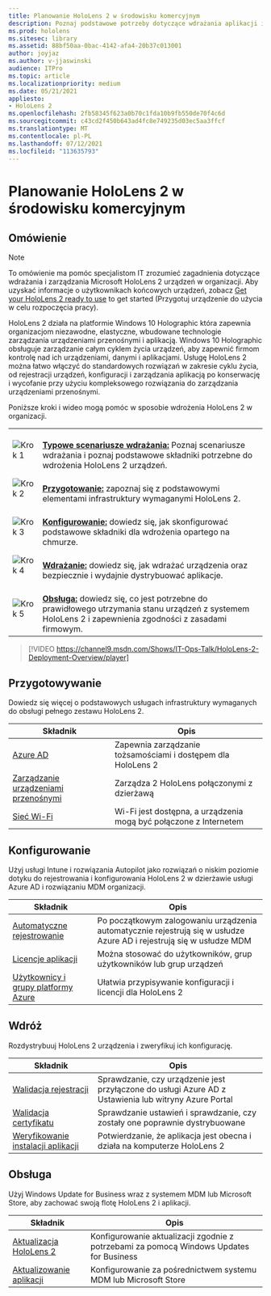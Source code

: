 ```yaml
---
title: Planowanie HoloLens 2 w środowisku komercyjnym
description: Poznaj podstawowe potrzeby dotyczące wdrażania aplikacji i zarządzania nimi HoloLens środowiskach przedsiębiorstwa, w tym infrastruktury, usługi Azure Active Directory i zarządzania urządzeniami przenośnymi.
ms.prod: hololens
ms.sitesec: library
ms.assetid: 88bf50aa-0bac-4142-afa4-20b37c013001
author: joyjaz
ms.author: v-jjaswinski
audience: ITPro
ms.topic: article
ms.localizationpriority: medium
ms.date: 05/21/2021
appliesto:
- HoloLens 2
ms.openlocfilehash: 2fb58345f623a0b70c1fda10b9fb550de70f4c6d
ms.sourcegitcommit: c43cd2f450b643ad4fc8e749235d03ec5aa3ffcf
ms.translationtype: MT
ms.contentlocale: pl-PL
ms.lasthandoff: 07/12/2021
ms.locfileid: "113635793"
---
```

# <a name="planning-hololens-2-deployment-in-a-commercial-environment"></a>Planowanie HoloLens 2 w środowisku komercyjnym

## <a name="overview"></a>Omówienie
> [!NOTE]
> To omówienie ma pomóc specjalistom IT zrozumieć zagadnienia dotyczące wdrażania i zarządzania Microsoft HoloLens 2 urządzeń w organizacji. Aby uzyskać informacje o użytkownikach końcowych urządzeń, zobacz [Get your HoloLens 2 ready to use](hololens2-setup.md) to get started (Przygotuj urządzenie do użycia w celu rozpoczęcia pracy).

HoloLens 2 działa na platformie Windows 10 Holographic która zapewnia organizacjom niezawodne, elastyczne, wbudowane technologie zarządzania urządzeniami przenośnymi i aplikacją. Windows 10 Holographic obsługuje zarządzanie całym cyklem życia urządzeń, aby zapewnić firmom kontrolę nad ich urządzeniami, danymi i aplikacjami. Usługę HoloLens 2 można łatwo włączyć do standardowych rozwiązań w zakresie cyklu życia, od rejestracji urządzeń, konfiguracji i zarządzania aplikacją po konserwację i wycofanie przy użyciu kompleksowego rozwiązania do zarządzania urządzeniami przenośnymi.

Poniższe kroki i wideo mogą pomóc w sposobie wdrożenia HoloLens 2 w organizacji.

| | |
|--|--|
| ![Krok 1](images/1green.png)| <br/> **[Typowe scenariusze wdrażania:](hololens-requirements.md)** Poznaj scenariusze wdrażania i poznaj podstawowe składniki potrzebne do wdrożenia HoloLens 2 urządzeń. |
| ![Krok 2](images/2green.png)| <br/> **[Przygotowanie:](#prepare)** zapoznaj się z podstawowymi elementami infrastruktury wymaganymi HoloLens 2. |
| ![Krok 3](images/3green.png) | <br/> **[Konfigurowanie:](#configure)** dowiedz się, jak skonfigurować podstawowe składniki dla wdrożenia opartego na chmurze. |
| ![Krok 4](images/4green.png) | <br/> **[Wdrażanie:](#deploy)** dowiedz się, jak wdrażać urządzenia oraz bezpiecznie i wydajnie dystrybuować aplikacje. |
| ![Krok 5](images/5green.png) | <br/> **[Obsługa:](#maintain)** dowiedz się, co jest potrzebne do prawidłowego utrzymania stanu urządzeń z systemem HoloLens 2 i zapewnienia zgodności z zasadami firmowym. |

> [!VIDEO https://channel9.msdn.com/Shows/IT-Ops-Talk/HoloLens-2-Deployment-Overview/player]

## <a name="prepare"></a>Przygotowywanie

Dowiedz się więcej o podstawowych usługach infrastruktury wymaganych do obsługi pełnego zestawu HoloLens 2. 

| Składnik | Opis |
|-----------|------------|
| [Azure AD](hololens-identity.md) | Zapewnia zarządzanie tożsamościami i dostępem dla HoloLens 2  |
| [Zarządzanie urządzeniami przenośnymi](hololens-mdm-configure.md)| Zarządza 2 HoloLens połączonymi z dzierżawą  |
| [Sieć Wi-Fi](hololens-commercial-infrastructure.md)| Wi-Fi jest dostępna, a urządzenia mogą być połączone z Internetem  |

## <a name="configure"></a>Konfigurowanie

Użyj usługi Intune i rozwiązania Autopilot jako rozwiązań o niskim poziomie dotyku do rejestrowania i konfigurowania HoloLens 2 w dzierżawie usługi Azure AD i rozwiązaniu MDM organizacji.

| Składnik | Opis |
|-----------|------------|
| [Automatyczne rejestrowanie](hololens-enroll-mdm.md#auto-enrollment-in-mdm) | Po początkowym zalogowaniu urządzenia automatycznie rejestrują się w usłudze Azure AD i rejestrują się w usłudze MDM  |
| [Licencje aplikacji](hololens2-cloud-connected-configure.md#application-licenses)| Można stosować do użytkowników, grup użytkowników lub grup urządzeń  |
| [Użytkownicy i grupy platformy Azure](hololens2-cloud-connected-configure.md#azure-users-and-groups) | Ułatwia przypisywanie konfiguracji i licencji dla HoloLens 2  |

## <a name="deploy"></a>Wdróż

Rozdystrybuuj HoloLens 2 urządzenia i zweryfikuj ich konfigurację. 

| Składnik | Opis |
|-----------|------------|
| [Walidacja rejestracji](hololens2-corp-connected-deploy.md#enrollment-validation) | Sprawdzanie, czy urządzenie jest przyłączone do usługi Azure AD z Ustawienia lub witryny Azure Portal |
| [Walidacja certyfikatu](hololens2-corp-connected-deploy.md#wi-fi-certificate-validation) | Sprawdzanie ustawień i sprawdzanie, czy zostały one poprawnie dystrybuowane |
| [Weryfikowanie instalacji aplikacji](hololens2-corp-connected-deploy.md#validate-lob-app-install) | Potwierdzanie, że aplikacja jest obecna i działa na komputerze HoloLens 2 |

## <a name="maintain"></a>Obsługa

Użyj Windows Update for Business wraz z systemem MDM lub Microsoft Store, aby zachować swoją flotę HoloLens 2 i aplikacji.

| Składnik | Opis |
|-----------|------------|
| [Aktualizacja HoloLens 2](hololens-updates.md) | Konfigurowanie aktualizacji zgodnie z potrzebami za pomocą Windows Updates for Business |
| [Aktualizowanie aplikacji](app-deploy-overview.md) | Konfigurowanie za pośrednictwem systemu MDM lub Microsoft Store
